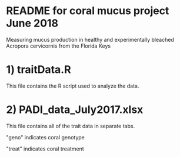 # README for coral mucus project June 2018 

Measuring mucus production in healthy and experimentally bleached Acropora cervicornis from the Florida Keys

# 1) traitData.R
This file contains the R script used to analyze the data.

# 2) PADI_data_July2017.xlsx
This file contains all of the trait data in separate tabs.

"geno" indicates coral genotype

"treat" indicates coral treatment
